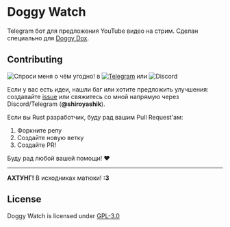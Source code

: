 # Doggy Watch

Telegram бот для предложения YouTube видео на стрим.
Сделан специально для [Doggy Dox](https://www.twitch.tv/doggy_dox).

## Contributing
![Спроси меня о чём угодно!](https://img.shields.io/badge/Ask%20me-anything-1abc9c.svg)
в
[![Telegram](https://badgen.net/static/icon/Telegram?icon=telegram&color=cyan&label)](https://t.me/shiroyashik)
или
![Discord](https://badgen.net/badge/icon/Discord?icon=discord&label)

Если у вас есть идеи, нашли баг или хотите предложить улучшения:
создавайте [issue](https://github.com/shiroyashik/doggy-watch/issues)
или свяжитесь со мной напрямую через Discord/Telegram (**@shiroyashik**).

Если вы Rust разработчик, буду рад вашим Pull Request'ам:

1. Форкните репу
2. Создайте новую ветку
3. Создайте PR!

Буду рад любой вашей помощи! ❤

---

**АХТУНГ!** В исходниках матюки! **:3**

## License

Doggy Watch is licensed under [GPL-3.0](LICENSE)